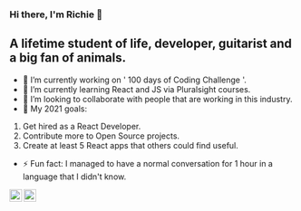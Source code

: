 ### Hi there, I'm Richie 👋

## A lifetime student of life, developer, guitarist and a big fan of animals. 

- 🔭 I’m currently working on ' 100 days of Coding Challenge '.
- 🌱 I’m currently learning React and JS via Pluralsight courses. 
- 👯 I’m looking to collaborate with people that are working in this industry. 
- 💬 My 2021 goals: 
1. Get hired as a React Developer.
2. Contribute more to Open Source projects.
3. Create at least 5 React apps that others could find useful. 
- ⚡ Fun fact: I managed to have a normal conversation for 1 hour in a language that I didn't know. 


[<img align="left" alt="richie-stan | Twitter" width="22px" src="https://cdn.jsdelivr.net/npm/simple-icons@v3/icons/twitter.svg" />][twitter]
[<img align="left" alt="richie-stan | LinkedIn" width="22px" src="https://cdn.jsdelivr.net/npm/simple-icons@v3/icons/linkedin.svg" />][linkedin]

<!--
Here are some ideas to get you started:

- 🔭 I’m currently working on ...
- 🌱 I’m currently learning ...
- 👯 I’m looking to collaborate on ...
- 🤔 I’m looking for help with ...
- 💬 Ask me about ...
- 📫 How to reach me: ...
- 😄 Pronouns: ...
- ⚡ Fun fact: ...
-->

[twitter]: https://twitter.com/RichieThatCodes
[linkedin]: https://www.linkedin.com/in/ricardas-staniulis/
